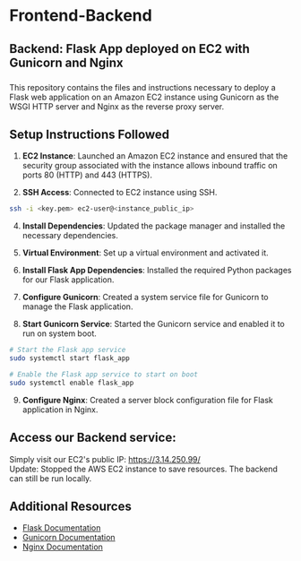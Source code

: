 # Frontend-Backend
## Backend: Flask App deployed on EC2 with Gunicorn and Nginx


### 

This repository contains the files and instructions necessary to deploy a Flask web application on an Amazon EC2 instance using Gunicorn as the WSGI HTTP server and Nginx as the reverse proxy server.

## Setup Instructions Followed

1. **EC2 Instance**: Launched an Amazon EC2 instance and ensured that the security group associated with the instance allows inbound traffic on ports 80 (HTTP) and 443 (HTTPS).

3. **SSH Access**: Connected to EC2 instance using SSH. 
```bash
ssh -i <key.pem> ec2-user@<instance_public_ip>
```

4. **Install Dependencies**: Updated the package manager and installed the necessary dependencies.

5. **Virtual Environment**: Set up a virtual environment and activated it.

6. **Install Flask App Dependencies**: Installed the required Python packages for our Flask application.

7. **Configure Gunicorn**: Created a system service file for Gunicorn to manage the Flask application.

8. **Start Gunicorn Service**: Started the Gunicorn service and enabled it to run on system boot.
```bash
# Start the Flask app service
sudo systemctl start flask_app

# Enable the Flask app service to start on boot
sudo systemctl enable flask_app
```

9. **Configure Nginx**: Created a server block configuration file for Flask application in Nginx.



## Access our Backend service: 
Simply visit our EC2's public IP: https://3.14.250.99/
<br> Update: Stopped the AWS EC2 instance to save resources. The backend can still be run locally.

## Additional Resources
- [Flask Documentation](https://flask.palletsprojects.com/en/2.1.x/)
- [Gunicorn Documentation](https://docs.gunicorn.org/en/stable/)
- [Nginx Documentation](https://nginx.org/en/docs/)

